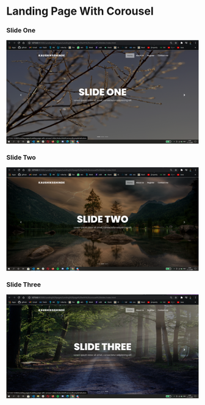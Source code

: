 # Landing Page With Corousel
### Slide One
![page](1.png)
### Slide Two
![page](2.png)
### Slide Three
![page](3.png)
